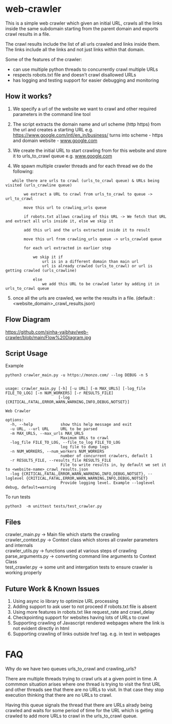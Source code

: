 # web-crawler

This is a simple web crawler which given an initial URL,  crawls all the links inside the same subdomain starting from the parent domain and exports crawl results in a file.

The crawl results include the list of all urls crawled and links inside them. The links include all the links and not just links within that domain. 

Some of the features of the crawler:

- can use multiple python threads to concurrently crawl multiple URLs
- respects robots.txt file and doesn't crawl disallowed URLs
- has logging and testing support for easier debugging and monitoring



## How it works?

1. We specify a url of the website we want to crawl and other required parameters in the command line tool
2. The script extracts the domain name and url scheme (http  https) from the url and creates a starting URL
e.g. https://www.google.com/intl/en_in/business/ turns into scheme - https and domain website - www.google.com

3. We create the initial URL to start crawling from for this website and store it to urls_to_crawl queue
e.g. www.google.com

4. We spawn multiple crawler threads and for each thread we do the following:


```
   while there are urls to crawl (urls_to_crawl queue) & URLs being visited (urls_crawline queue)

        we extract a URL to crawl from urls_to_crawl to queue -> url_to_crawl

        move this url to crawling_urls queue

        if robots.txt allows crawling of this URL -> We fetch that URL and extract all urls inside it, else we skip it

        add this url and the urls extracted inside it to result

        move this url from crawling_urls queue -> urls_crawled queue

        for each url extracted in earlier step

            we skip it if
                url is in a different domain than main url
                url is already crawled (urls_to_crawl) or url is getting crawled (urls_crawline)

            else 
                we add this URL to be crawled later by adding it in urls_to_crawl queue

```

5. once all the urls are crawled, we write the results in a file. (default : <website_domain>_crawl_results.json)

## Flow Diagram

https://github.com/sinha-vaibhav/web-crawler/blob/main/Flow%20Diagram.jpg


## Script Usage

Example

```
python3 crawler_main.py -u https://monzo.com/ --log DEBUG -n 5  
```

```

usage: crawler_main.py [-h] [-u URL] [-m MAX_URLS] [-log_file FILE_TO_LOG] [-n NUM_WORKERS] [-r RESULTS_FILE]
                       [-log {CRITICAL,FATAL,ERROR,WARN,WARNING,INFO,DEBUG,NOTSET}]

Web Crawler

options:
  -h, --help            show this help message and exit
  -u URL, --url URL     URL to be parsed
  -m MAX_URLS, --max_urls MAX_URLS
                        Maximum URLs to crawl
  -log_file FILE_TO_LOG, --file_to_log FILE_TO_LOG
                        log file to dump logs
  -n NUM_WORKERS, --num_workers NUM_WORKERS
                        number of concurrent crawlers, default 1
  -r RESULTS_FILE, --results_file RESULTS_FILE
                        File to write results in, by default we set it to <website-name>_crawl_results.json
  -log {CRITICAL,FATAL,ERROR,WARN,WARNING,INFO,DEBUG,NOTSET}, --loglevel {CRITICAL,FATAL,ERROR,WARN,WARNING,INFO,DEBUG,NOTSET}
                        Provide logging level. Example --loglevel debug, default=warning

```

To run tests
```
python3  -m unittest tests/test_crawler.py
```


## Files

crawler_main.py -> Main file which starts the crawling  
crawler_context.py -> Context class which stores all crawler parameters and internals  
crawler_utils.py -> functions used at various steps of crawling  
parse_arguments.py -> converting command line arguments to Context Class  
test_crawler.py -> some unit and intergation tests to ensure crawler is working properly


## Future Work & Known Issues

1. Using async io library to optimize URL processing
2. Adding support to ask user to not proceed if robots.txt file is absent
3. Using more features in robots.txt like request_rate and crawl_delay
4. Checkpointing support for websites having lots of URLs to crawl
5. Supporting crawling of Javascript rendered webpages where the link is not evident directly in html
6. Supporting crawling of links outside href tag. e.g. in text in webpages


# FAQ

Why do we have two queues urls_to_crawl and crawling_urls?

There are multiple threads trying to crawl urls at a given point in time. A commmon situation arises where one thread is trying to visit the first URL and other threads see that there are no URLs to visit. In that case they stop execution thinking that there are no URLs to crawl.

Having this queue signals the thread that there are URLs alrady being crawled and waits for some period of time for the URL which is geting crawled to add more URLs to crawl in the urls_to_crawl queue.





